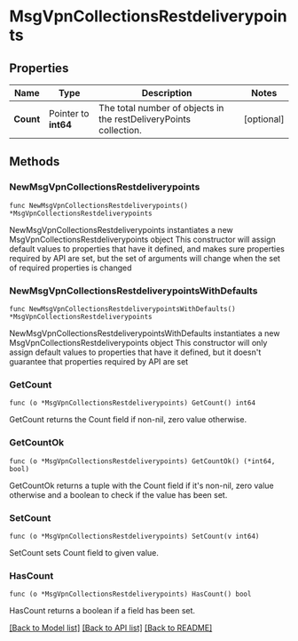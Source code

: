 # MsgVpnCollectionsRestdeliverypoints

## Properties

Name | Type | Description | Notes
------------ | ------------- | ------------- | -------------
**Count** | Pointer to **int64** | The total number of objects in the restDeliveryPoints collection. | [optional] 

## Methods

### NewMsgVpnCollectionsRestdeliverypoints

`func NewMsgVpnCollectionsRestdeliverypoints() *MsgVpnCollectionsRestdeliverypoints`

NewMsgVpnCollectionsRestdeliverypoints instantiates a new MsgVpnCollectionsRestdeliverypoints object
This constructor will assign default values to properties that have it defined,
and makes sure properties required by API are set, but the set of arguments
will change when the set of required properties is changed

### NewMsgVpnCollectionsRestdeliverypointsWithDefaults

`func NewMsgVpnCollectionsRestdeliverypointsWithDefaults() *MsgVpnCollectionsRestdeliverypoints`

NewMsgVpnCollectionsRestdeliverypointsWithDefaults instantiates a new MsgVpnCollectionsRestdeliverypoints object
This constructor will only assign default values to properties that have it defined,
but it doesn't guarantee that properties required by API are set

### GetCount

`func (o *MsgVpnCollectionsRestdeliverypoints) GetCount() int64`

GetCount returns the Count field if non-nil, zero value otherwise.

### GetCountOk

`func (o *MsgVpnCollectionsRestdeliverypoints) GetCountOk() (*int64, bool)`

GetCountOk returns a tuple with the Count field if it's non-nil, zero value otherwise
and a boolean to check if the value has been set.

### SetCount

`func (o *MsgVpnCollectionsRestdeliverypoints) SetCount(v int64)`

SetCount sets Count field to given value.

### HasCount

`func (o *MsgVpnCollectionsRestdeliverypoints) HasCount() bool`

HasCount returns a boolean if a field has been set.


[[Back to Model list]](../README.md#documentation-for-models) [[Back to API list]](../README.md#documentation-for-api-endpoints) [[Back to README]](../README.md)


